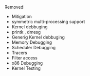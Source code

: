 Removed
- Mitigation
- symmetric multi-processing support
- Kernel debbuging
- printk , dmesg
- Generig Kernel debbuging
- Memory Debugging
- Scheduler Debugging
- Tracers
- Filter access
- x86 Debugging
- Kernel Testing
